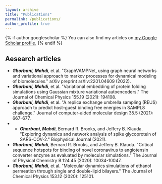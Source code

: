 ```yaml
---
layout: archive
title: "Publications"
permalink: /publications/
author_profile: true
---
```


{% if author.googlescholar %}
  You can also find my articles on <u><a href="{{author.googlescholar}}">my Google Scholar profile</a>.</u>
{% endif %}

## Aesearch articles
- ***Ghorbani, Mahdi***, et al. "GraphVAMPNet, using graph neural networks and variational approach to markov processes for dynamical modeling of biomolecules." arXiv preprint arXiv:2201.04609 (2022).
- ***Ghorbani, Mahdi***, et al. "Variational embedding of protein folding simulations using Gaussian mixture variational autoencoders." The Journal of Chemical Physics 155.19 (2021): 194108.
- ***Ghorbani, Mahdi***, et al. "A replica exchange umbrella sampling (REUS) approach to predict host–guest binding free energies in SAMPL8 challenge." Journal of computer-aided molecular design 35.5 (2021): 667-677.
- - ***Ghorbani, Mahdi***, Bernard R. Brooks, and Jeffery B. Klauda. "Exploring dynamics and network analysis of spike glycoprotein of SARS-COV-2." Biophysical Journal (2021).
- ***Ghorbani, Mahdi***, Bernard R. Brooks, and Jeffery B. Klauda. "Critical sequence hotspots for binding of novel coronavirus to angiotensin converter enzyme as evaluated by molecular simulations." The Journal of Physical Chemistry B 124.45 (2020): 10034-10047. 
- ***Ghorbani, Mahdi***, et al. "Molecular dynamics simulations of ethanol permeation through single and double-lipid bilayers." The Journal of Chemical Physics 153.12 (2020): 125101.
